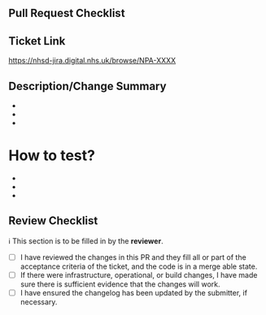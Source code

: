 ## Pull Request Checklist

## Ticket Link

<!-- Add the Jira ticket link here -->

https://nhsd-jira.digital.nhs.uk/browse/NPA-XXXX

## Description/Change Summary

<!-- Describe the changes made in this PR -->

-
-
-

# How to test?

<!--- Describe in detail how you tested your changes -->
<!--- Include details of your testing environment and the tests you ran to see how your change affects other areas of the code etc. -->
<!--- Are there any automated tests that mean changes don't need to be manually changed? -->

-
-
-

<!--
Stages to complete before opening the Pull Request:
- PR title should be formatted in the following structure `NPA-XXXXX: title abc`
- Added yourself/others as Assignees
-->

## Review Checklist

:information_source: This section is to be filled in by the **reviewer**.

-   [ ] I have reviewed the changes in this PR and they fill all or part of the acceptance criteria of the ticket, and the code is in a merge able state.
-   [ ] If there were infrastructure, operational, or build changes, I have made sure there is sufficient evidence that the changes will work.
-   [ ] I have ensured the changelog has been updated by the submitter, if necessary.
